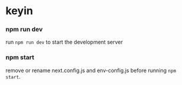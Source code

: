 # keyin

### npm run dev

run `npm run dev` to start the development server

### npm start

remove or rename next.config.js and env-config.js before running `npm start`.